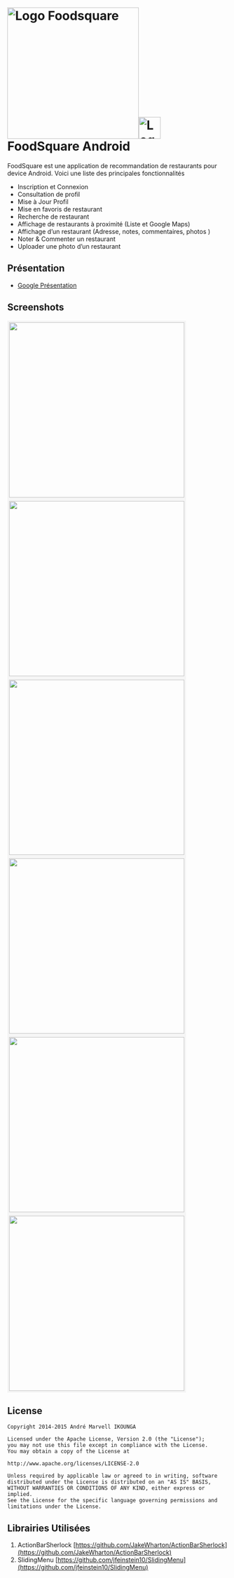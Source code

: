 <img src="https://s-media-cache-ak0.pinimg.com/originals/c2/e1/54/c2e154c9bad81674be411bc67d3bf081.jpg" alt="Logo Foodsquare" width="300px"/><img src="http://upload.wikimedia.org/wikipedia/commons/thumb/d/d7/Android_robot.svg/511px-Android_robot.svg.png" alt="Logo Foodsquare" width="50px"/>
FoodSquare Android
========================
FoodSquare est une application de recommandation de restaurants pour device Android.
Voici une liste des principales fonctionnalités
* Inscription et Connexion
* Consultation de profil
* Mise à Jour Profil
* Mise en favoris de restaurant
* Recherche de restaurant
* Affichage de restaurants à proximité (Liste et Google Maps)
* Affichage d’un restaurant (Adresse, notes, commentaires, photos )
* Noter & Commenter un restaurant
* Uploader une photo d’un restaurant

## Présentation

* [Google Présentation](https://docs.google.com/presentation/d/12rFdgN0MJj2qub8wANnTufOxT141CV3ejXnqRMVhoJg/edit?usp=sharing)

## Screenshots

<img src="https://s-media-cache-ak0.pinimg.com/736x/65/0f/35/650f353a976b96f4bafbf1e00603c9a4.jpg" height="400px" style="border : solid whitesmoke 4px">
<img src="https://s-media-cache-ak0.pinimg.com/736x/65/0f/35/650f353a976b96f4bafbf1e00603c9a4.jpg" height="400px" style="border : solid whitesmoke 4px">
<img src="https://s-media-cache-ak0.pinimg.com/736x/65/0f/35/650f353a976b96f4bafbf1e00603c9a4.jpg" height="400px" style="border : solid whitesmoke 4px">
<img src="https://s-media-cache-ak0.pinimg.com/736x/65/0f/35/650f353a976b96f4bafbf1e00603c9a4.jpg" height="400px" style="border : solid whitesmoke 4px">
<img src="https://s-media-cache-ak0.pinimg.com/736x/65/0f/35/650f353a976b96f4bafbf1e00603c9a4.jpg" height="400px" style="border : solid whitesmoke 4px">
<img src="https://s-media-cache-ak0.pinimg.com/736x/65/0f/35/650f353a976b96f4bafbf1e00603c9a4.jpg" height="400px" style="border : solid whitesmoke 4px">

## License

    Copyright 2014-2015 André Marvell IKOUNGA
    
    Licensed under the Apache License, Version 2.0 (the "License");
    you may not use this file except in compliance with the License.
    You may obtain a copy of the License at
    
    http://www.apache.org/licenses/LICENSE-2.0
    
    Unless required by applicable law or agreed to in writing, software
    distributed under the License is distributed on an "AS IS" BASIS,
    WITHOUT WARRANTIES OR CONDITIONS OF ANY KIND, either express or implied.
    See the License for the specific language governing permissions and
    limitations under the License.

## Librairies Utilisées

1. ActionBarSherlock [https://github.com/JakeWharton/ActionBarSherlock](https://github.com/JakeWharton/ActionBarSherlock)
2. SlidingMenu [https://github.com/jfeinstein10/SlidingMenu](https://github.com/jfeinstein10/SlidingMenu)

